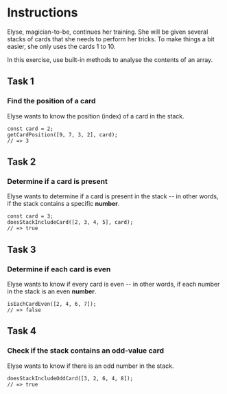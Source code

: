 # Instructions

Elyse, magician-to-be, continues her training. She will be given several stacks of cards that she needs to perform her tricks. To make things a bit easier, she only uses the cards 1 to 10.

In this exercise, use built-in methods to analyse the contents of an array.

## Task 1

### Find the position of a card

Elyse wants to know the position (index) of a card in the stack.

    const card = 2;
    getCardPosition([9, 7, 3, 2], card);
    // => 3

## Task 2

### Determine if a card is present

Elyse wants to determine if a card is present in the stack -- in other words, if the stack contains a specific **number**.

    const card = 3;
    doesStackIncludeCard([2, 3, 4, 5], card);
    // => true

## Task 3

### Determine if each card is even

Elyse wants to know if every card is even -- in other words, if each number in the stack is an even **number**.

    isEachCardEven([2, 4, 6, 7]);
    // => false

## Task 4

### Check if the stack contains an odd-value card

Elyse wants to know if there is an odd number in the stack.

    doesStackIncludeOddCard([3, 2, 6, 4, 8]);
    // => true
